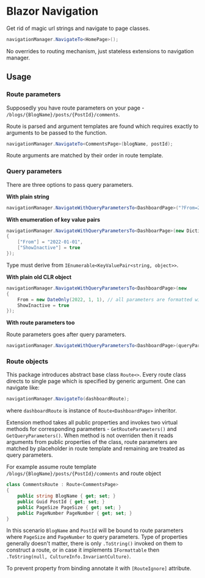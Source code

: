 # Blazor Navigation

Get rid of magic url strings and navigate to page classes.

```csharp
navigationManager.NavigateTo<HomePage>();
```

No overrides to routing mechanism, just stateless extensions to navigation manager.

## Usage

### Route parameters

Supposedly you have route parameters on your page - `/blogs/{BlogName}/posts/{PostId}/comments`.

Route is parsed and argument templates are found which requires exactly to arguments to be passed to the function.

```csharp
navigationManager.NavigateTo<CommentsPage>(blogName, postId);
```

Route arguments are matched by their order in route template.

### Query parameters

There are three options to pass query parameters.

**With plain string**

```csharp
navigationManager.NavigateWithQueryParametersTo<DashboardPage>("?From=2022-01-01&ShowInactive=true");
```

**With enumeration of key value pairs**

```csharp
navigationManager.NavigateWithQueryParametersTo<DashboarPage>(new Dictionary<string, object>()
{
    ["From"] = "2022-01-01",
    ["ShowInactive"] = true
});
```

Type must derive from `IEnumerable<KeyValuePair<string, object>>`.

**With plain old CLR object**

```csharp
navigationManager.NavigateWithQueryParametersTo<DashboardPage>(new
{
    From = new DateOnly(2022, 1, 1), // all parameters are formatted with invariant culture
    ShowInactive = true
});
```

**With route parameters too**

Route parameters goes after query parameters.

```csharp
navigationManager.NavigateWithQueryParametersTo<DashboardPage>(queryParameters, routeParameter1, routeParameter2);
```

### Route objects

This package introduces abstract base class `Route<>`. Every route class directs to single page which is specified by generic argument.
One can navigate like:

```csharp
navigationManager.NavigateTo(dashboardRoute);
```

where `dashboardRoute` is instance of `Route<DashboardPage>` inheritor.

Extension method takes all public properties and invokes two virtual methods for corresponding parameters - `GetRouteParameters()` and `GetQueryParameters()`.
When method is not overriden then it reads arguments from public properties of the class, route parameters are matched by placeholder in route template
and remaining are treated as query parameters.

For example assume route template `/blogs/{BlogName}/posts/{PostId}/comments` and route object

```csharp
class CommentsRoute : Route<CommentsPage>
{
    public string BlogName { get; set; }
    public Guid PostId { get; set; }
    public PageSize PageSize { get; set; }
    public PageNumber PageNumber { get; set; }
}
```

In this scenario `BlogName` and `PostId` will be bound to route parameters where `PageSize` and `PageNumber` to query parameters.
Type of properties generally doesn't matter, there is only `.ToString()` invoked on them to construct a route,
or in case it implements `IFormattable` then `.ToString(null, CultureInfo.InvariantCulture)`.

To prevent property from binding annotate it with `[RouteIgnore]` attribute.



